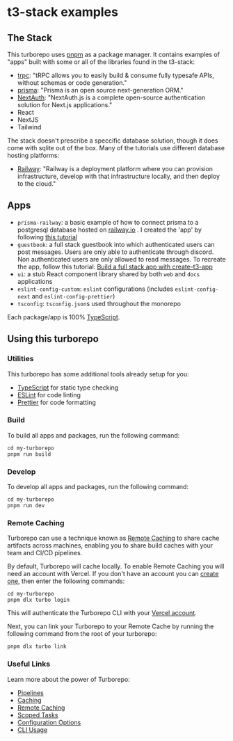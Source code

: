 # t3-stack examples

## The Stack

This turborepo uses [pnpm](https://pnpm.io) as a package manager. It contains examples of "apps" built with some or all of the libraries found in the t3-stack:
- [trpc](https://trpc.io/): "tRPC allows you to easily build & consume fully typesafe APIs, without schemas or code generation."
- [prisma](https://www.prisma.io/): "Prisma is an open source next-generation ORM."
- [NextAuth](https://next-auth.js.org/): "NextAuth.js is a complete open-source authentication solution for Next.js applications."
- React
- NextJS
- Tailwind

The stack doesn't prescribe a speccific database solution, though it does come with sqlite out of the box. Many of the tutorials use different database hosting platforms:
- [Railway](https://railway.app/): "Railway is a deployment platform where you can provision infrastructure, develop with that infrastructure locally, and then deploy to the cloud."

## Apps

- `prisma-railway`: a basic example of how to connect prisma to a postgresql database hosted on [railway.io](railway.io) . I created the 'app' by following [this tutorial](https://dev.to/nextdev/how-to-connect-railway-app-with-nextjs-using-prisma-1eo8)
- `guestbook`: a full stack guestbook into which authenticated users can post messages. Users are only able to authenticate through discord. Non authenticated users are only allowed to read messages. To recreate the app, follow this tutorial: [Build a full stack app with create-t3-app](https://www.nexxel.dev/blog/ct3a-guestbook)
- `ui`: a stub React component library shared by both `web` and `docs` applications
- `eslint-config-custom`: `eslint` configurations (includes `eslint-config-next` and `eslint-config-prettier`)
- `tsconfig`: `tsconfig.json`s used throughout the monorepo

Each package/app is 100% [TypeScript](https://www.typescriptlang.org/).

## Using this turborepo

### Utilities

This turborepo has some additional tools already setup for you:

- [TypeScript](https://www.typescriptlang.org/) for static type checking
- [ESLint](https://eslint.org/) for code linting
- [Prettier](https://prettier.io) for code formatting

### Build

To build all apps and packages, run the following command:

```
cd my-turborepo
pnpm run build
```

### Develop

To develop all apps and packages, run the following command:

```
cd my-turborepo
pnpm run dev
```

### Remote Caching

Turborepo can use a technique known as [Remote Caching](https://turborepo.org/docs/core-concepts/remote-caching) to share cache artifacts across machines, enabling you to share build caches with your team and CI/CD pipelines.

By default, Turborepo will cache locally. To enable Remote Caching you will need an account with Vercel. If you don't have an account you can [create one](https://vercel.com/signup), then enter the following commands:

```
cd my-turborepo
pnpm dlx turbo login
```

This will authenticate the Turborepo CLI with your [Vercel account](https://vercel.com/docs/concepts/personal-accounts/overview).

Next, you can link your Turborepo to your Remote Cache by running the following command from the root of your turborepo:

```
pnpm dlx turbo link
```

### Useful Links

Learn more about the power of Turborepo:

- [Pipelines](https://turborepo.org/docs/core-concepts/pipelines)
- [Caching](https://turborepo.org/docs/core-concepts/caching)
- [Remote Caching](https://turborepo.org/docs/core-concepts/remote-caching)
- [Scoped Tasks](https://turborepo.org/docs/core-concepts/scopes)
- [Configuration Options](https://turborepo.org/docs/reference/configuration)
- [CLI Usage](https://turborepo.org/docs/reference/command-line-reference)
